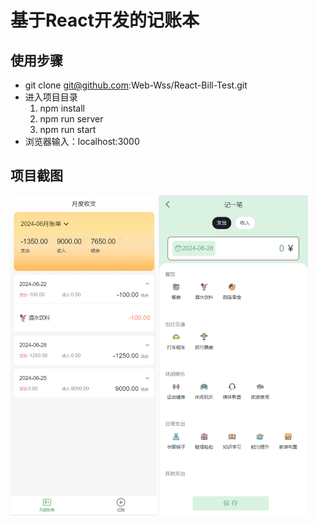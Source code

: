# 基于React开发的记账本

## 使用步骤

- git clone git@github.com:Web-Wss/React-Bill-Test.git
- 进入项目目录
  1. npm install
  2. npm run server
  3. npm run start
- 浏览器输入：localhost:3000

## 项目截图

<img src="img/image-20240628161721588.png" alt="image-20240628161721588" style="zoom:50%;" />

<img src="img/image-20240628161746651.png" alt="image-20240628161746651" style="zoom:50%;" />